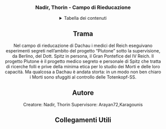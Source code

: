 <div align="center">
<h3 align="center">Nadir, Thorin - Campo di Rieducazione</h3>

<details>
  <summary>Tabella dei contenuti</summary>
  <ol>
    <li>
      <a href="#trama">Trama</a>
    </li>
    <li><a href="#autore">Autore</a></li>
    <li><a href="#collegamenti-utili">Collegamenti Utili</a></li>
  </ol>
</details>

## Trama
Nel campo di rieducazione di Dachau i medici del Reich eseguivano esperimenti segreti nell’ambito del progetto “Plutone” sotto la supervisione, da Berlino, del Dott. Spitz in persona, il Gran Pontefice del IV Reich.
Il progetto Plutone è il progetto medico segreto e personale di Spitz che tratta di ricerche folli e prive della minima etica per lo studio dei Morti e delle loro capacità.
Ma qualcosa a Dachau è andata storta: in un modo non ben chiaro i Morti sono sfuggiti al controllo delle Totenkopf-SS.

## Autore
Creatore:
Nadir, Thorin
Supervisore:
Arayan72,Karagounis

## Collegamenti Utili

</div>
